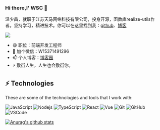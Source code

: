### Hi there,I' WSC 👋
温少昌，就职于江苏天马网络科技有限公司，投身开源，函数库realize-utils作者。坚持学习，精进技术。你可以在这里找到我：[github](https://github.com/wenreq)、[博客](https://www.cnblogs.com/wenshaochang123/)

![](https://visitor-badge.glitch.me/badge?page_id=wenreq.wenreq)

- 😄 职位：前端开发工程师
- 💬 加个微信：W15371491296
- 📫 个人博客：[博客园](https://www.cnblogs.com/wenshaochang123/)
- ⚡ 敷衍人生，人生也会敷衍你。

## ⚡ Technologies

These are some of the technologies and tools that I work with:

![JavaScript](https://img.shields.io/badge/-JavaScript-black?style=flat-square&logo=javascript)
![Nodejs](https://img.shields.io/badge/-Nodejs-339933?style=flat-square&logo=Node.js&logoColor=white)
![TypeScript](https://img.shields.io/badge/-TypeScript-007ACC?style=flat-square&logo=typescript&logoColor=white)
![React](https://img.shields.io/badge/-React-007ACC?style=flat-square&logo=react&logoColor=white)
![Vue](https://img.shields.io/badge/-Vue-339933?style=flat-square&logo=vue.js&logoColor=white)
![Git](https://img.shields.io/badge/-Git-black?style=flat-square&logo=git)
![GitHub](https://img.shields.io/badge/-GitHub-181717?style=flat-square&logo=github)
![VSCode](https://img.shields.io/badge/-VSCode-007ACC?style=flat-square&logo=visual-studio-code&logoColor=white)

[![Anurag's github stats](https://github-readme-stats.vercel.app/api?username=wenreq&show_icons=true&theme=merko)](https://github.com/anuraghazra/github-readme-stats)

<!--
**wenreq/wenreq** is a ✨ _special_ ✨ repository because its `README.md` (this file) appears on your GitHub profile.

Here are some ideas to get you started:

- 🔭 I’m currently working on ...
- 🌱 I’m currently learning ...
- 👯 I’m looking to collaborate on ...
- 🤔 I’m looking for help with ...
- 💬 Ask me about ...
- 📫 How to reach me: ...
- 😄 Pronouns: ...
- ⚡ Fun fact: ...
-->
